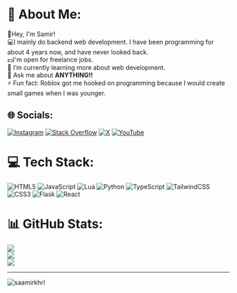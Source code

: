 # 💫 About Me:
👋Hey, I'm Samir!<br>💻I mainly do backend web development. I have been programming for about 4 years now, and have never looked back.<br>💵I'm open for freelance jobs.<br>🌱 I’m currently learning more about web development.<br>💬 Ask me about **ANYTHING!!**<br>⚡ Fun fact: Roblox got me hooked on programming because I would create small games when I was younger.


## 🌐 Socials:
[![Instagram](https://img.shields.io/badge/Instagram-%23E4405F.svg?logo=Instagram&logoColor=white)](https://instagram.com/ayymansamir) [![Stack Overflow](https://img.shields.io/badge/-Stackoverflow-FE7A16?logo=stack-overflow&logoColor=white)](https://stackoverflow.com/users/26608111) [![X](https://img.shields.io/badge/X-black.svg?logo=X&logoColor=white)](https://x.com/samirkharel_) [![YouTube](https://img.shields.io/badge/YouTube-%23FF0000.svg?logo=YouTube&logoColor=white)](https://youtube.com/@thesamirkharel) 

# 💻 Tech Stack:
![HTML5](https://img.shields.io/badge/html5-%23E34F26.svg?style=for-the-badge&logo=html5&logoColor=white) ![JavaScript](https://img.shields.io/badge/javascript-%23323330.svg?style=for-the-badge&logo=javascript&logoColor=%23F7DF1E) ![Lua](https://img.shields.io/badge/lua-%232C2D72.svg?style=for-the-badge&logo=lua&logoColor=white) ![Python](https://img.shields.io/badge/python-3670A0?style=for-the-badge&logo=python&logoColor=ffdd54) ![TypeScript](https://img.shields.io/badge/typescript-%23007ACC.svg?style=for-the-badge&logo=typescript&logoColor=white) ![TailwindCSS](https://img.shields.io/badge/tailwindcss-%2338B2AC.svg?style=for-the-badge&logo=tailwind-css&logoColor=white) ![CSS3](https://img.shields.io/badge/css3-%231572B6.svg?style=for-the-badge&logo=css3&logoColor=white) ![Flask](https://img.shields.io/badge/flask-%23000.svg?style=for-the-badge&logo=flask&logoColor=white) ![React](https://img.shields.io/badge/react-%2320232a.svg?style=for-the-badge&logo=react&logoColor=%2361DAFB)
# 📊 GitHub Stats:
![](https://github-readme-stats.vercel.app/api?username=saamirkhrl&theme=radical&hide_border=false&include_all_commits=true&count_private=true)<br/>
![](https://github-readme-streak-stats.herokuapp.com/?user=saamirkhrl&theme=radical&hide_border=false)<br/>
![](https://github-readme-stats.vercel.app/api/top-langs/?username=saamirkhrl&theme=radical&hide_border=false&include_all_commits=true&count_private=true&layout=compact)

---
<p align="left"> <img src="https://komarev.com/ghpvc/?username=saamirkhrl&label=Total%20views&color=0e75b6&style=flat" alt="saamirkhrl" /> </p>

<!-- Proudly created with GPRM ( https://gprm.itsvg.in ) -->
